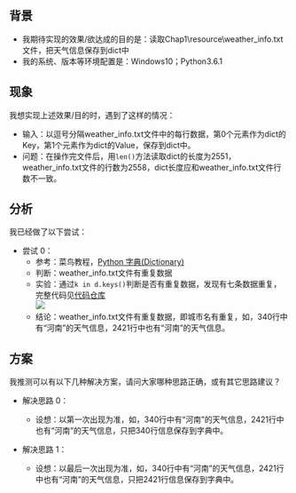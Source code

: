 ## 背景


- 我期待实现的效果/欲达成的目的是：读取Chap1\resource\weather_info.txt文件，把天气信息保存到dict中
- 我的系统、版本等环境配置是：Windows10；Python3.6.1


## 现象

我想实现上述效果/目的时，遇到了这样的情况：

- 输入：以逗号分隔weather_info.txt文件中的每行数据，第0个元素作为dict的Key，第1个元素作为dict的Value，保存到dict中。
- 问题：在操作完文件后，用```len()```方法读取dict的长度为2551，weather_info.txt文件的行数为2558，dict长度应和weather_info.txt文件行数不一致。

## 分析

我已经做了以下尝试：

- 尝试 0：
    - 参考：菜鸟教程，[Python 字典(Dictionary)](http://www.runoob.com/python/python-dictionary.html)
    - 判断：weather_info.txt文件有重复数据
    - 实验：通过```k in d.keys()```判断是否有重复数据，发现有七条数据重复，完整代码见[代码仓库](https://github.com/JeetChan/Py101-004/blob/master/Chap1/project/weather.py)  
![](https://raw.githubusercontent.com/JeetChan/LearnPythontheHardWay/master/image/issue_ch1_0.jpg)
    - 结论：weather_info.txt文件有重复数据，即城市名有重复，如，340行中有“河南”的天气信息，2421行中也有“河南”的天气信息。

## 方案

我推测可以有以下几种解决方案，请问大家哪种思路正确，或有其它思路建议？

- 解决思路 0：
    
    - 设想：以第一次出现为准，如，340行中有“河南”的天气信息，2421行中也有“河南”的天气信息，只把340行信息保存到字典中。
- 解决思路 1：
  - 设想：以最后一次出现为准，如，340行中有“河南”的天气信息，2421行中也有“河南”的天气信息，只把2421行信息保存到字典中。